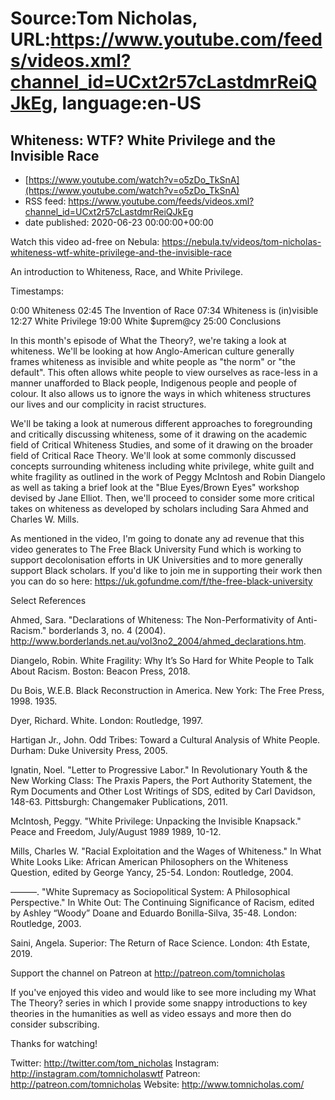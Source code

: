 # Source:Tom Nicholas, URL:https://www.youtube.com/feeds/videos.xml?channel_id=UCxt2r57cLastdmrReiQJkEg, language:en-US

## Whiteness: WTF? White Privilege and the Invisible Race
 - [https://www.youtube.com/watch?v=o5zDo_TkSnA](https://www.youtube.com/watch?v=o5zDo_TkSnA)
 - RSS feed: https://www.youtube.com/feeds/videos.xml?channel_id=UCxt2r57cLastdmrReiQJkEg
 - date published: 2020-06-23 00:00:00+00:00

Watch this video ad-free on Nebula: https://nebula.tv/videos/tom-nicholas-whiteness-wtf-white-privilege-and-the-invisible-race

An introduction to Whiteness, Race, and White Privilege.

Timestamps:

0:00 Whiteness
02:45 The Invention of Race
07:34 Whiteness is (in)visible
12:27 White Privilege
19:00 White $uprem@cy
25:00 Conclusions

In this month's episode of What the Theory?, we're taking a look at whiteness. We'll be looking at how Anglo-American culture generally frames whiteness as invisible and white people as "the norm" or "the default". This often allows white people to view ourselves as race-less in a manner unafforded to Black people, Indigenous people and people of colour. It also allows us to ignore the ways in which whiteness structures our lives and our complicity in racist structures.

We'll be taking a look at numerous different approaches to foregrounding and critically discussing whiteness, some of it drawing on the academic field of Critical Whiteness Studies, and some of it drawing on the broader field of Critical Race Theory. We'll look at some commonly discussed concepts surrounding whiteness including white privilege, white guilt and white fragility as outlined in the work of Peggy McIntosh and Robin Diangelo as well as taking a brief look at the "Blue Eyes/Brown Eyes" workshop devised by Jane Elliot. Then, we'll proceed to consider some more critical takes on whiteness as developed by scholars including Sara Ahmed and Charles W. Mills.

As mentioned in the video, I'm going to donate any ad revenue that this video generates to The Free Black University Fund which is working to support decolonisation efforts in UK Universities and to more generally support Black scholars. If you'd like to join me in supporting their work then you can do so here: https://uk.gofundme.com/f/the-free-black-university

Select References

Ahmed, Sara. "Declarations of Whiteness: The Non-Performativity of Anti-Racism." borderlands 3, no. 4 (2004). http://www.borderlands.net.au/vol3no2_2004/ahmed_declarations.htm.

Diangelo, Robin. White Fragility: Why It’s So Hard for White People to Talk About Racism. Boston: Beacon Press, 2018.

Du Bois, W.E.B. Black Reconstruction in America. New York: The Free Press, 1998. 1935.

Dyer, Richard. White. London: Routledge, 1997.

Hartigan Jr., John. Odd Tribes: Toward a Cultural Analysis of White People. Durham: Duke University Press, 2005.

Ignatin, Noel. "Letter to Progressive Labor." In Revolutionary Youth & the New Working Class: The Praxis Papers, the Port Authority Statement, the Rym Documents and Other Lost Writings of SDS, edited by Carl Davidson, 148-63. Pittsburgh: Changemaker Publications, 2011.

McIntosh, Peggy. "White Privilege: Unpacking the Invisible Knapsack." Peace and Freedom, July/August 1989 1989, 10-12.

Mills, Charles W. "Racial Exploitation and the Wages of Whiteness." In What White Looks Like: African American Philosophers on the Whiteness Question, edited by George Yancy, 25-54. London: Routledge, 2004.

———. "White Supremacy as Sociopolitical System: A Philosophical Perspective." In White Out: The Continuing Significance of Racism, edited by Ashley “Woody” Doane and Eduardo Bonilla-Silva, 35-48. London: Routledge, 2003.

Saini, Angela. Superior: The Return of Race Science. London: 4th Estate, 2019.

Support the channel on Patreon at http://patreon.com/tomnicholas

If you've enjoyed this video and would like to see more including my What The Theory? series in which I provide some snappy introductions to key theories in the humanities as well as video essays and more then do consider subscribing.

Thanks for watching!

Twitter: http://twitter.com/tom_nicholas
Instagram: http://instagram.com/tomnicholaswtf
Patreon: http://patreon.com/tomnicholas
Website: http://www.tomnicholas.com/

